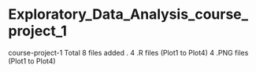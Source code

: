 # Exploratory_Data_Analysis_course_project_1
course-project-1
Total 8 files added .
4 .R files (Plot1 to Plot4)
4 .PNG files (Plot1 to Plot4)
